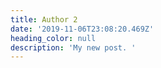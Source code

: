 ```yaml
---
title: Author 2
date: '2019-11-06T23:08:20.469Z'
heading_color: null
description: 'My new post. '
---
```

# 
